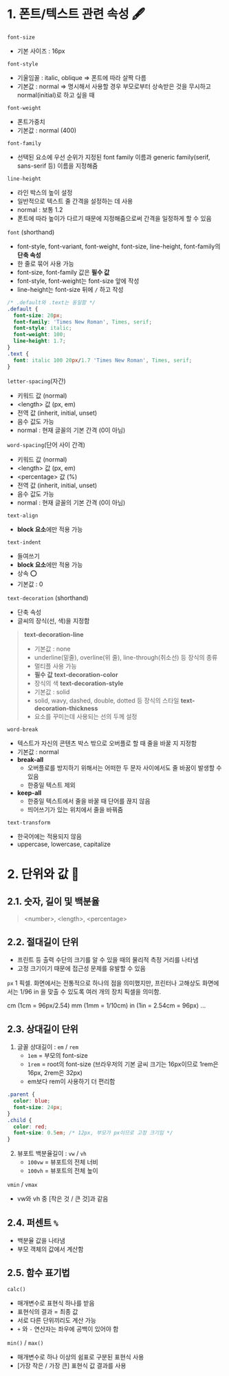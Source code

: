 # 1. 폰트/텍스트 관련 속성 🖋
`font-size`
 - 기본 사이즈 : 16px
  
`font-style`
 - 기울임꼴 : italic, oblique => 폰트에 따라 살짝 다름
 - 기본값 : normal => 명시해서 사용할 경우 부모로부터 상속받은 것을 무시하고 normal(initial)로 하고 싶을 때

`font-weight`
 - 폰트가중치
 - 기본값 : normal (400)

`font-family`
 - 선택된 요소에 우선 순위가 지정된 font family 이름과 generic family(serif, sans-serif 등) 이름을 지정해줌
  
`line-height`
 - 라인 박스의 높이 설정
 - 일반적으로 텍스트 줄 간격을 설정하는 데 사용
 - normal : 보통 1.2
 - 폰트에 따라 높이가 다르기 때문에 지정해줌으로써 간격을 일정하게 할 수 있음

`font` (shorthand)
 - font-style, font-variant, font-weight, font-size, line-height, font-family의 **단축 속성**
 - 한 줄로 묶어 사용 가능
 - font-size, font-family 값은 **필수 값**
 - font-style, font-weight는 font-size 앞에 작성
 - line-height는 font-size 뒤에 `/` 하고 작성
  
```css
/* .default와 .text는 동일함 */
.default {
  font-size: 20px;
  font-family: 'Times New Roman', Times, serif;
  font-style: italic;
  font-weight: 100;
  line-height: 1.7;
}
.text {
  font: italic 100 20px/1.7 'Times New Roman', Times, serif;
}
```

`letter-spacing`(자간)
 - 키워드 값 (normal)
 - \<length> 값 (px, em)
 - 전역 값 (inherit, initial, unset)
 -  음수 값도 가능
 -  normal : 현재 글꼴의 기본 간격 (0이 아님)

`word-spacing`(단어 사이 간격)
 - 키워드 값 (normal)
 - \<length> 값 (px, em)
 - \<percentage> 값 (%)
 - 전역 값 (inherit, initial, unset)
 -  음수 값도 가능
 -  normal : 현재 글꼴의 기본 간격 (0이 아님)

`text-align`
 - **block 요소**에만 적용 가능
  
`text-indent`
 - 들여쓰기
 - **block 요소**에만 적용 가능
 - 상속 ⭕️
 - 기본값 : 0

`text-decoration` (shorthand)
 - 단축 속성
 - 글씨의 장식(선, 색)을 지정함

 > **text-decoration-line**
 > - 기본값 : none
 > - underline(밑줄), overline(위 줄), line-through(취소선) 등 장식의 종류
 > - 멀티플 사용 가능
 > - **필수 값**
 > **text-decoration-color**
 > - 장식의 색
 > **text-decoration-style**
 > - 기본값 : solid
 > - solid, wavy, dashed, double, dotted 등 장식의 스타일
 > **text-decoration-thickness**
 > - 요소를 꾸미는데 사용되는 선의 두께 설정

`word-break`
 * 텍스트가 자신의 콘텐츠 박스 밖으로 오버플로 할 때 줄을 바꿀 지 지정함
 * 기본값 : normal
 * **break-all**
   - 오버플로를 방지하기 위해서는 어떠한 두 문자 사이에서도 줄 바꿈이 발생할 수 있음
   - 한중일 텍스트 제외
 * **keep-all**
   - 한중일 텍스트에서 줄을 바꿀 때 단어를 끊지 않음
   - 띄어쓰기가 있는 위치에서 줄을 바꿔줌
  
`text-transform`
 - 한국어에는 적용되지 않음
 - uppercase, lowercase, capitalize

# 2. 단위와 값 📏

## 2.1. 숫자, 길이 및 백분율
> \<number>, \<length>, \<percentage>

## 2.2. 절대길이 단위
 - 프린트 등 출력 수단의 크기를 알 수 있을 때의 물리적 측정 거리를 나타냄
 - 고정 크기이기 때문에 접근성 문제를 유발할 수 있음
 
`px`
  1 픽셀. 화면에서는 전통적으로 하나의 점을 의미했지만, 프린터나 고해상도 화면에서는 1/96 in 을 맞출 수 있도록 여러 개의 장치 픽셀을 의미함.

cm (1cm = 96px/2.54)
mm (1mm = 1/10cm)
in (1in = 2.54cm = 96px)
...

## 2.3. 상대길이 단위
1. 글꼴 상대길이 : `em` / `rem`
   - `1em` = 부모의 font-size
   - `1rem` = root의 font-size (브라우저의 기본 글씨 크기는 16px이므로 1rem은 16px, 2rem은 32px)
   - em보다 rem이 사용하기 더 편리함

```css
.parent {
  color: blue;
  font-size: 24px;
}
.child {
  color: red;
  font-size: 0.5em; /* 12px, 부모가 px이므로 고정 크기임 */
}
```
2. 뷰포트 백분율길이 : `vw` / `vh`
   - `100vw` = 뷰포트의 전체 너비
   - `100vh` = 뷰포트의 전체 높이

  `vmin` / `vmax`
   - vw와 vh 중 [작은 것 / 큰 것]과 같음

## 2.4. 퍼센트 `%`
 - 백분율 값을 나타냄
 - 부모 객체의 값에서 계산함

## 2.5. 함수 표기법
`calc()`
 - 매개변수로 표현식 하나를 받음
 - 표현식의 결과 = 최종 값
 - 서로 다른 단위끼리도 계산 가능
 - `+` 와 `-` 연산자는 좌우에 공백이 있어야 함

`min()` / `max()`
- 매개변수로 하나 이상의 쉼표로 구분된 표현식 사용
- [가장 작은 / 가장 큰] 표현식 값 결과를 사용